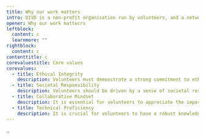```yaml
---
title: Why our work matters
intro: DIVD is a non-profit organisation run by volunteers, and a network of likeminded organisations. We’d love for you to sign up as a volunteer.
opener: Why our work mattecrs
leftblock:
  content: c
  learnmore: ""
rightblock:
  content: c
contenttitle: c
corevaluestitle: Core values
corevalues:
  - title: Ethical Integrity
    description: Volunteers must demonstrate a strong commitment to ethical conduct in their work. They should prioritise the well-being and safety of internet users and respect privacy and legal boundaries while conducting vulnerability research.
  - title: Societal Responsibility
    description: Volunteers should be driven by a sense of societal responsibility, understanding the importance of their role in making the digital world safer. Their motivation should stem from the desire to serve the common good, rather than pursuing personal benefits, political objectives, or individual interests.
  - title: Collaborative Mindset
    description: It is essential for volunteers to appreciate the importance of collaboration and teamwork. They should be open to engaging with a variety of stakeholders, such as vendors, researchers, and reliable partners. Their role involves orchestrating vulnerability disclosure and efficiently reducing risks. The accomplishment of DIVD’s mission heavily relies on effective communication and cooperation.
  - title: Technical Proficiency
    description: It is crucial for volunteers to have a robust knowledge of cybersecurity principles and methods. If they are considering joining one of our technical teams, they need to possess the necessary technical expertise to effectively detect and scrutinize vulnerabilities in online systems. Keeping up-to-date with the latest technologies and threats through continuous learning is indispensable.
---
```

..
